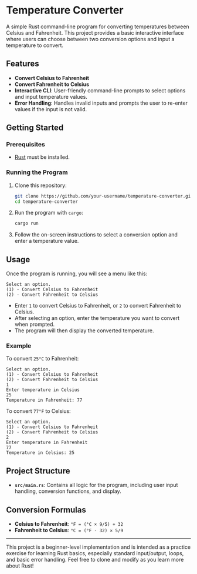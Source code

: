 # Temperature Converter

A simple Rust command-line program for converting temperatures between Celsius and Fahrenheit. This project provides a basic interactive interface where users can choose between two conversion options and input a temperature to convert.

## Features

- **Convert Celsius to Fahrenheit**
- **Convert Fahrenheit to Celsius**
- **Interactive CLI**: User-friendly command-line prompts to select options and input temperature values.
- **Error Handling**: Handles invalid inputs and prompts the user to re-enter values if the input is not valid.

## Getting Started

### Prerequisites

- [Rust](https://www.rust-lang.org/tools/install) must be installed.

### Running the Program

1. Clone this repository:

    ```sh
    git clone https://github.com/your-username/temperature-converter.git
    cd temperature-converter
    ```

2. Run the program with `cargo`:

    ```sh
    cargo run
    ```

3. Follow the on-screen instructions to select a conversion option and enter a temperature value.

## Usage

Once the program is running, you will see a menu like this:

```plaintext
Select an option.
(1) - Convert Celsius to Fahrenheit
(2) - Convert Fahrenheit to Celsius
```

- Enter `1` to convert Celsius to Fahrenheit, or `2` to convert Fahrenheit to Celsius.
- After selecting an option, enter the temperature you want to convert when prompted.
- The program will then display the converted temperature.

### Example

To convert `25°C` to Fahrenheit:

```plaintext
Select an option.
(1) - Convert Celsius to Fahrenheit
(2) - Convert Fahrenheit to Celsius
1
Enter temperature in Celsius
25
Temperature in Fahrenheit: 77
```

To convert `77°F` to Celsius:

```plaintext
Select an option.
(1) - Convert Celsius to Fahrenheit
(2) - Convert Fahrenheit to Celsius
2
Enter temperature in Fahrenheit
77
Temperature in Celsius: 25
```

## Project Structure

- **`src/main.rs`**: Contains all logic for the program, including user input handling, conversion functions, and display.

## Conversion Formulas

- **Celsius to Fahrenheit**: `°F = (°C × 9/5) + 32`
- **Fahrenheit to Celsius**: `°C = (°F - 32) × 5/9`

---

This project is a beginner-level implementation and is intended as a practice exercise for learning Rust basics, especially standard input/output, loops, and basic error handling. Feel free to clone and modify as you learn more about Rust!